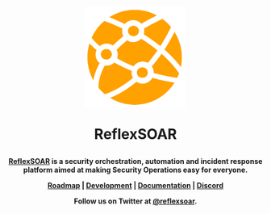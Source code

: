 <h1 align="center">

<a href="https://reflexsoar.com"><img src="https://github.com/reflexsoar/.github/raw/main/profile/logo.png" height="200" width="200"></a>

ReflexSOAR

</h1><h4 align="center">

[ReflexSOAR](https://reflexsoar.io) is a security orchestration, automation and incident response platform aimed at making Security Operations easy for everyone.

[Roadmap](https://github.com/orgs/reflexsoar/projects/4) | 
[Development](https://github.com/frikky/Shuffle/blob/master/.github/CONTRIBUTING.md) |
[Documentation](https://docs.reflexsoar.com) | 
[Discord](https://discord.gg/ZuNFAFHs4y)



Follow us on Twitter at [@reflexsoar](https://twitter.com/reflexsoar).

</h4>
